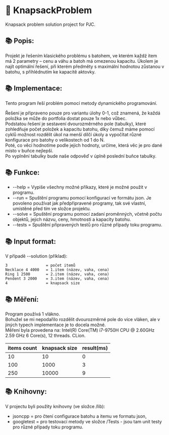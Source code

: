 # 🎒 KnapsackProblem

Knapsack problem solution project for PJC.


<h2> 📚 Popis: </h2>

Projekt je řešením klasického problému s batohem, ve kterém každź item má 2 parametry – cenu a váhu a batoh má omezenou kapacitu.
Úkolem je najít optimální řešení, při kterém předměty s maximální hodnotou zůstanou v batohu, s přihlédnutím ke kapacitě aktovky. 

<h2> 📚 Implementace: </h2>

<p>Tento program řeší problém pomocí metody dynamického programování.</p>
Řešení je připraveno pouze pro variantu úlohy 0-1, což znamená, že každá položka se může do portfolia dostat pouze 1x nebo vůbec. <br>
Podstatou řešení je sestavení dvourozměrného pole (tabulky), které zohledňuje počet položek a kapacitu batohu, díky čemuž máme pomocí cyklů možnost rozdělit úkol na menší dílčí úkoly a vypočítat různé konfigurace pro batohy o velikostech od 1 do N. <br>
Poté, co věci hodnotíme podle jejich hodnoty, určíme, která věc je pro dané místo v buňce nejlepší.<br>
Po vyplnění tabulky bude naše odpověď v úplně poslední buňce tabulky. 

<h2>📚 Funkce: </h2>

 - --help = Vypiše všechny možné příkazy, které je možné použit v programu.
 - --run = Spuštění programu pomocí konfigurací ve formátu json. Je povoleno používat jak předpřipravené programy, tak své vlastní, umístěné před tím ve složce projektu. 
 - --solve = Spuštění programu pomocí zadaní proměnných, včetně počtu objektů, jejich názvu, ceny, hmotnosti a kapacity batohu. 
 - --tests = Spuštění připravených testů pro různé případy toku programu. 

 <h2>📚 Input format: </h2>

V případě --solution (příklad):


`3                 = počet itemů`<br>
`Necklace 4 4000   = 1.item (název, vaha, cena)`<br>
`Ring 1 2500       = 2.item (název, vaha, cena)`<br>
`Pendent 3 2000    = 3.item (název, vaha, cena)`<br>
`4                 = knapsack size`

 <h2>📚 Měření: </h2>

 Program používá 1 vlákno. <br>
 Bohužel se mi nepodařilo rozdělit dvourozměrné pole do více vláken, ale v jiných typech implementace je to docela možné. <br>
 Měření byla provedena na: Intel(R) Core(TM) i7-9750H CPU @ 2.60GHz 2.59 GHz 6 Core(s), 12 threads. CLion.

| items count | knapsack size |result(ms)|
| ------ | ------ |-------|
| 10   | 10   |   0    |
| 100   | 1000   |    3   |
| 250   | 10000   |    9   |

  <h2>📚 Knihovny: </h2>

  V projectu byli použity knihovny (ve složce /lib):<br>
  - jsoncpp = pro čtení configurace batohu a itemu ve formatu json, <br>
  - googletest = pro testovací metody ve složce /Tests - jsou tam unit testy pro různé případy toku programu. 

